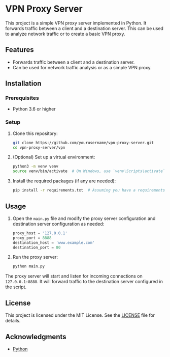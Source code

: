 # VPN Proxy Server

This project is a simple VPN proxy server implemented in Python. It forwards traffic between a client and a destination server. This can be used to analyze network traffic or to create a basic VPN proxy.

## Features

- Forwards traffic between a client and a destination server.
- Can be used for network traffic analysis or as a simple VPN proxy.

## Installation

### Prerequisites

- Python 3.6 or higher

### Setup

1. Clone this repository:
    ```bash
    git clone https://github.com/yourusername/vpn-proxy-server.git
    cd vpn-proxy-server/vpn
    ```

2. (Optional) Set up a virtual environment:
    ```bash
    python3 -m venv venv
    source venv/bin/activate  # On Windows, use `venv\Scripts\activate`
    ```

3. Install the required packages (if any are needed):
    ```bash
    pip install -r requirements.txt  # Assuming you have a requirements.txt file
    ```

## Usage

1. Open the `main.py` file and modify the proxy server configuration and destination server configuration as needed:
    ```python
    proxy_host = '127.0.0.1'
    proxy_port = 8888
    destination_host = 'www.example.com'
    destination_port = 80
    ```

2. Run the proxy server:
    ```bash
    python main.py
    ```

The proxy server will start and listen for incoming connections on `127.0.0.1:8888`. It will forward traffic to the destination server configured in the script.

## License

This project is licensed under the MIT License. See the [LICENSE](LICENSE) file for details.

## Acknowledgments

- [Python](https://www.python.org/)
